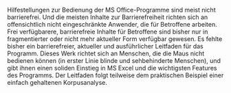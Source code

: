 Hilfestellungen zur Bedienung der MS Office-Programme sind meist nicht barrierefrei. Und die meisten Inhalte zur Barrierefreiheit richten sich an offensichtlich nicht eingeschränkte Anwender, die für Betroffene arbeiten.
Frei verfügbarere, barrierefreie Inhalte für Betroffene sind bisher nur in fragmentierter oder nicht mehr aktueller Form verfügbar gewesen.
Es fehlte bisher ein barrierefreier, aktueller und ausführlicher Leitfaden für das Programm.
Dieses Werk richtet sich an Menschen, die die Maus nicht bedienen können (in erster Linie blinde und sehbehinderte Menschen), und gibt ihnen einen soliden Einstieg in MS Excel und die wichtigsten Features des Programms.
Der Leitfaden folgt teilweise dem praktischen Beispiel einer einfach gehaltenen Korpusanalyse.
